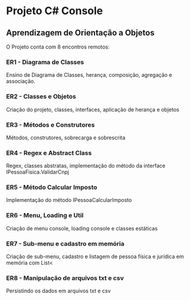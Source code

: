 # Projeto C# Console
## Aprendizagem de Orientação a Objetos

O Projeto conta com 8 encontros remotos:

### ER1 - Diagrama de Classes
Ensino de Diagrama de Classes, herança, composição, agregação e associação.

### ER2 - Classes e Objetos
Criação do projeto, classes, interfaces, aplicação de herança e objetos

### ER3 - Métodos e Construtores
Métodos, construtores, sobrecarga e sobrescrita

### ER4 - Regex e Abstract Class
Regex, classes abstratas, implementação do método da interface IPessoaFisica.ValidarCnpj

### ER5 - Método Calcular Imposto
Implementação do método IPessoaCalcularImposto

### ER6 - Menu, Loading e Util
Criação de menu console, loading console e classes estáticas

### ER7 - Sub-menu e cadastro em memória
Criação de sub-menu, cadastro e listagem de pessoa física e jurídica em memória com List<

### ER8 - Manipulação de arquivos txt e csv
Persistindo os dados em arquivos txt e csv